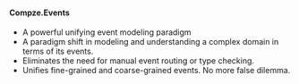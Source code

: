 ﻿#### Compze.Events
* A powerful unifying event modeling paradigm
* A paradigm shift in modeling and understanding a complex domain in terms of its events.
* Eliminates the need for manual event routing or type checking.
* Unifies fine-grained and coarse-grained events. No more false dilemma.
